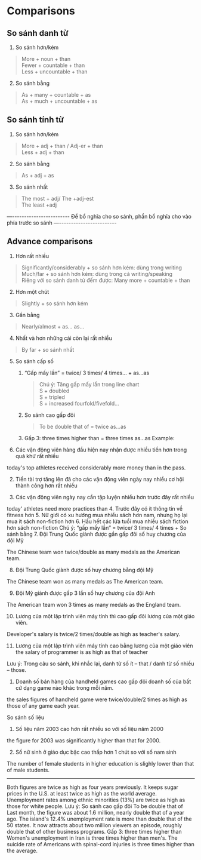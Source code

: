 # Comparisons
## So sánh danh từ
1. So sánh hơn/kém
> More + noun + than  
> Fewer + countable + than  
> Less + uncountable + than  
2. So sánh bằng
> As + many + countable + as  
> As + much + uncountable + as
## So sánh tính từ
1. So sánh hơn/kém
> More + adj + than / Adj-er + than  
> Less + adj + than
2. So sánh bằng
> As + adj + as
3. So sánh nhất
> The most + adj/ The +adj-est  
> The least +adj

—------------------------
Để bổ nghĩa cho so sánh, phần bổ nghĩa cho vào phía trước so sánh
—------------------------
## Advance comparisons
1. Hơn rất nhiều
> Significantly/considerably + so sánh hơn kém: dùng trong writing  
> Much/far + so sánh hơn kém: dùng trong cả writing/speaking   
> Riêng với so sánh danh từ đếm được: Many more + countable + than 

2. Hơn một chút
> Slightly + so sánh hơn kém

3. Gần bằng
> Nearly/almost + as… as…        	
4. Nhất và hơn những cái còn lại rất nhiều
> By far + so sánh nhất
5. So sánh cấp số

   1. “Gấp mấy lần” = twice/ 3 times/ 4 times… + as...as
        > Chú ý: Tăng gấp mấy lần trong line chart  
        > S + doubled  
        > S + tripled  
        > S + increased fourfold/fivefold…  

   2. So sánh cao gấp đôi
        > To be double that of = twice as...as  
   3. Gấp 3: three times higher than = three times as...as
Example:    
1. Các vận động viên hàng đầu hiện nay nhận được nhiều tiền hơn trong quá khứ rất nhiều

today's top athletes received considerably more money than in the pass.

2. Tiền tài trợ tăng lên đã cho các vận động viên ngày nay nhiều cơ hội thành công hơn rất nhiều


3. Các vận động viên ngày nay cần tập luyện nhiều hơn trước đây rất nhiều

today' athletes need more practices than 
4.  Trước đây có ít thông tin về fitness hơn
5. Nữ giới có xu hướng mua nhiều sách hơn nam, nhưng họ lại mua ít sách non-fiction hơn
6. Hầu hết các lứa tuổi mua nhiều sách fiction hơn sách non-fiction
Chú ý: “gấp mấy lần” = twice/ 3 times/ 4 times + So sánh bằng
7. Đội Trung Quốc giành được gần gấp đôi số huy chương của đội Mỹ

The Chinese team won twice/double as many medals as the American team.

8. Đội Trung Quốc giành được số huy chương bằng đội Mỹ
   
The Chinese team won as many medals as The American team. 

9.  Đội Mỹ giành được gấp 3 lần số huy chương của đội Anh
    
The American team won 3 times as many medals as the England team.

10.  Lương của một lập trình viên máy tính thì cao gấp đôi lương của một giáo viên.

Developer's salary is twice/2 times/double as high as teacher's salary. 


11. Lương của một lập trình viên máy tính cao bằng lương của một giáo viên
the salary of programmer is as high as that of teacher

Lưu ý:
Trong câu so sánh, khi nhắc lại, danh từ số ít – that / danh từ số nhiều – those.

1.  Doanh số bán hàng của handheld games cao gấp đôi doanh số của bất cứ dạng game nào khác trong mỗi năm.

the sales figures of handheld game were twice/double/2 times as high as those of any game each year. 

So sánh số liệu
1. Số liệu năm 2003 cao hơn rất nhiều so với số liệu năm 2000

the figure for 2003 was significantly higher than that for 2000. 

2. Số nữ sinh ở giáo dục bậc cao thấp hơn 1 chút so với số nam sinh

The number of female students in higher education is slighly lower than that of male students. 

---
Both figures are twice as high as four years previously.
It keeps sugar prices in the U.S. at least twice as high as the world average.
Unemployment rates among ethnic minorities (13%) are twice as high as those for white people.
Lưu ý:
So sánh cao gấp đôi
To be double that of
Last month, the figure was about 1.6 million, nearly double that of a year ago.
The island's 12.4% unemployment rate is more than double that of the 50 states.
It now attracts about two million viewers an episode, roughly double that of other business programs.
Gấp 3: three times higher than
Women's unemployment in Iran is three times higher than men's.
The suicide rate of Americans with spinal-cord injuries is three times higher than the average. 



